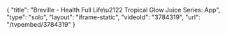 {
    "title": "Breville - Health Full Life\u2122 Tropical Glow Juice Series: App",
    "type": "solo",
    "layout": "iframe-static",
    "videoId": "3784319",
    "url": "\/tvpembed\/3784319"
}